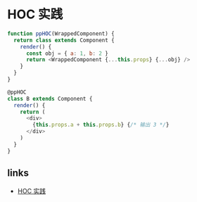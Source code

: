 # HOC 实践

```js
function ppHOC(WrappedComponent) {
  return class extends Component {
    render() {
      const obj = { a: 1, b: 2 }
      return <WrappedComponent {...this.props} {...obj} />
    }
  }
}

@ppHOC
class B extends Component {
  render() {
    return (
      <div>
        {this.props.a + this.props.b} {/* 输出 3 */}
      </div>
    )
  }
}
```

## links

- [HOC 实践](https://juejin.im/post/5b837692f265da434015865a#heading-4)
